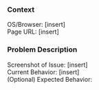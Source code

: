 
<!--- Provide a general summary of the issue in the Title above -->

### Context
OS/Browser: [insert]<br>
Page URL: [insert]

### Problem Description
Screenshot of Issue: [insert]<br>
Current Behavior: [insert]<br>
(Optional) Expected Behavior: 
